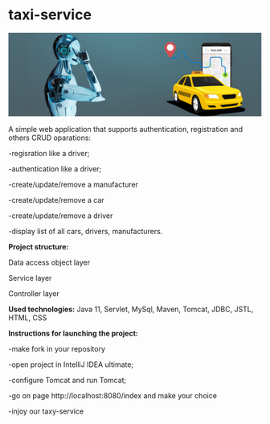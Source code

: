 # taxi-service

![img.png](img.png)

A simple web application that supports authentication, registration and others CRUD oparations:

-regisration like a driver;

-authentication like a driver;

-create/update/remove a manufacturer

-create/update/remove a car

-create/update/remove a driver

-display list of all cars, drivers, manufacturers.

**Project structure:**

Data access object layer

Service layer

Controller layer

**Used technologies:**
Java 11, Servlet, MySql, Maven,  Tomcat, JDBC, JSTL, HTML, CSS

**Instructions for launching the project:**

-make fork in your repository

-open project in IntelliJ IDEA ultimate;

-configure Tomcat and run Tomcat;

-go on page http://localhost:8080/index and make your choice

-injoy our taxy-service









